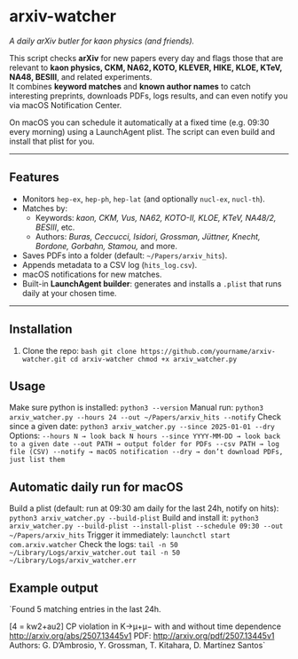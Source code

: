 # arxiv-watcher

*A daily arXiv butler for kaon physics (and friends).*

This script checks **arXiv** for new papers every day and flags those that are relevant to **kaon physics, CKM, NA62, KOTO, KLEVER, HIKE, KLOE, KTeV, NA48, BESIII**, and related experiments.	
It combines **keyword matches** and **known author names** to catch interesting preprints, downloads PDFs, logs results, and can even notify you via macOS Notification Center.

On macOS you can schedule it automatically at a fixed time (e.g. 09:30 every morning) using a LaunchAgent plist. The script can even build and install that plist for you.

---

## Features

- Monitors `hep-ex`, `hep-ph`, `hep-lat` (and optionally `nucl-ex`, `nucl-th`).
- Matches by:
  - Keywords: *kaon, CKM, Vus, NA62, KOTO-II, KLOE, KTeV, NA48/2, BESIII*, etc.
  - Authors: *Buras, Ceccucci, Isidori, Grossman, Jüttner, Knecht, Bordone, Gorbahn, Stamou,* and more.
- Saves PDFs into a folder (default: `~/Papers/arxiv_hits`).
- Appends metadata to a CSV log (`hits_log.csv`).
- macOS notifications for new matches.
- Built-in **LaunchAgent builder**: generates and installs a `.plist` that runs daily at your chosen time.

---

## Installation

1. Clone the repo:
   `bash
   git clone https://github.com/yourname/arxiv-watcher.git
   cd arxiv-watcher
   chmod +x arxiv_watcher.py`

## Usage

Make sure python is installed: `python3 --version`
Manual run: `python3 arxiv_watcher.py --hours 24 --out ~/Papers/arxiv_hits --notify`
Check since a given date: `python3 arxiv_watcher.py --since 2025-01-01 --dry`
Options:
	`--hours N → look back N hours
	--since YYYY-MM-DD → look back to a given date
	--out PATH → output folder for PDFs
	--csv PATH → log file (CSV)
	--notify → macOS notification
	--dry → don’t download PDFs, just list them`

## Automatic daily run for macOS
Build a plist (default: run at 09:30 am daily for the last 24h, notify on hits): `python3 arxiv_watcher.py --build-plist`
Build and install it: `python3 arxiv_watcher.py --build-plist --install-plist --schedule 09:30 --out ~/Papers/arxiv_hits`
Trigger it immediately: `launchctl start com.arxiv.watcher`
Check the logs:
	`tail -n 50 ~/Library/Logs/arxiv_watcher.out
	tail -n 50 ~/Library/Logs/arxiv_watcher.err`


## Example output
`Found 5 matching entries in the last 24h.

[4 = kw2+au2] CP violation in K→μ+μ− with and without time dependence
	 http://arxiv.org/abs/2507.13445v1
	 PDF: http://arxiv.org/pdf/2507.13445v1
	 Authors: G. D’Ambrosio, Y. Grossman, T. Kitahara, D. Martínez Santos`
